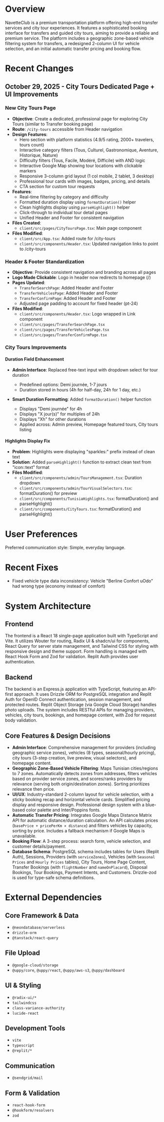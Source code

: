# Overview
NavetteClub is a premium transportation platform offering high-end transfer services and city tour experiences. It features a sophisticated booking interface for transfers and guided city tours, aiming to provide a reliable and premium service. The platform includes a geographic zone-based vehicle filtering system for transfers, a redesigned 2-column UI for vehicle selection, and an initial automatic transfer pricing and booking flow.

# Recent Changes

## October 29, 2025 - City Tours Dedicated Page + UI Improvements

### New City Tours Page
- **Objective**: Create a dedicated, professional page for exploring City Tours (similar to Transfer booking page)
- **Route**: `/city-tours` accessible from Header navigation
- **Design Features**:
  - Hero section with platform statistics (4.9/5 rating, 2000+ travelers, tours count)
  - Interactive category filters (Tous, Culturel, Gastronomique, Aventure, Historique, Nature)
  - Difficulty filters (Tous, Facile, Modéré, Difficile) with AND logic
  - Interactive Google Map showing tour locations with clickable markers
  - Responsive 3-column grid layout (1 col mobile, 2 tablet, 3 desktop)
  - Professional tour cards with images, badges, pricing, and details
  - CTA section for custom tour requests
- **Features**:
  - Real-time filtering by category and difficulty
  - Formatted duration display using `formatDuration()` helper
  - Clean highlights display using `parseHighlight()` helper
  - Click-through to individual tour detail pages
  - Unified Header and Footer for consistent navigation
- **Files Created**:
  - `client/src/pages/CityToursPage.tsx`: Main page component
- **Files Modified**:
  - `client/src/App.tsx`: Added route for /city-tours
  - `client/src/components/Header.tsx`: Updated navigation links to point to /city-tours

### Header & Footer Standardization
- **Objective**: Provide consistent navigation and branding across all pages
- **Logo Made Clickable**: Logo in header now redirects to homepage (/)
- **Pages Updated**:
  - `TransferSearchPage`: Added Header and Footer
  - `TransferVehiclesPage`: Added Header and Footer
  - `TransferConfirmPage`: Added Header and Footer
  - Adjusted page padding to account for fixed header (pt-24)
- **Files Modified**:
  - `client/src/components/Header.tsx`: Logo wrapped in Link component
  - `client/src/pages/TransferSearchPage.tsx`
  - `client/src/pages/TransferVehiclesPage.tsx`
  - `client/src/pages/TransferConfirmPage.tsx`

### City Tours Improvements

#### Duration Field Enhancement
- **Admin Interface**: Replaced free-text input with dropdown select for tour duration
  - Predefined options: Demi journée, 1-7 jours
  - Duration stored in hours (4h for half-day, 24h for 1 day, etc.)
  
- **Smart Duration Formatting**: Added `formatDuration()` helper function
  - Displays "Demi journée" for 4h
  - Displays "X jour(s)" for multiples of 24h
  - Displays "Xh" for other durations
  - Applied across: Admin preview, Homepage featured tours, City tours listing

#### Highlights Display Fix
- **Problem**: Highlights were displaying "sparkles:" prefix instead of clean text
- **Solution**: Added `parseHighlight()` function to extract clean text from "icon::text" format
- **Files Modified**:
  - `client/src/components/admin/ToursManagement.tsx`: Duration dropdown
  - `client/src/components/admin/TourVisualSelectors.tsx`: formatDuration() for preview
  - `client/src/components/TunisiaHighlights.tsx`: formatDuration() and parseHighlight()
  - `client/src/components/CityTours.tsx`: formatDuration() and parseHighlight()

# User Preferences
Preferred communication style: Simple, everyday language.

# Recent Fixes
- Fixed vehicle type data inconsistency: Vehicle "Berline Confort uOdo" had wrong type (economy instead of comfort)

# System Architecture

## Frontend
The frontend is a React 18 single-page application built with TypeScript and Vite. It utilizes Wouter for routing, Radix UI & shadcn/ui for components, React Query for server state management, and Tailwind CSS for styling with responsive design and theme support. Form handling is managed with React Hook Form and Zod for validation. Replit Auth provides user authentication.

## Backend
The backend is an Express.js application with TypeScript, featuring an API-first approach. It uses Drizzle ORM for PostgreSQL integration and Replit Auth for OpenID Connect authentication, session management, and protected routes. Replit Object Storage (via Google Cloud Storage) handles photo uploads. The system includes RESTful APIs for managing providers, vehicles, city tours, bookings, and homepage content, with Zod for request body validation.

## Core Features & Design Decisions
- **Admin Interface**: Comprehensive management for providers (including geographic service zones), vehicles (8 types, seasonal/hourly pricing), city tours (3-step creation, live preview, visual selectors), and homepage content.
- **Geographic Zone-Based Vehicle Filtering**: Maps Tunisian cities/regions to 7 zones. Automatically detects zones from addresses, filters vehicles based on provider service zones, and scores/ranks providers by relevance (serving both origin/destination zones). Sorting prioritizes relevance then price.
- **UI/UX**: Industry-standard 2-column layout for vehicle selection, with a sticky booking recap and horizontal vehicle cards. Simplified pricing display and responsive design. Professional design system with a blue-based color palette and Inter/Poppins fonts.
- **Automatic Transfer Pricing**: Integrates Google Maps Distance Matrix API for automatic distance/duration calculation. An API calculates prices (`basePrice + pricePerKm × distance`) and filters vehicles by capacity, sorting by price. Includes a fallback mechanism if Google Maps is unavailable.
- **Booking Flow**: A 3-step process: search form, vehicle selection, and customer details/payment.
- **Database Schema**: PostgreSQL schema includes tables for Users (Replit Auth), Sessions, Providers (with `serviceZones`), Vehicles (with `Seasonal Prices` and `Hourly Prices` tables), City Tours, Home Page Content, Transfer Bookings (with `flightNumber` and `nameOnPlacard`), Disposal Bookings, Tour Bookings, Payment Intents, and Customers. Drizzle-zod is used for type-safe schema definitions.

# External Dependencies

## Core Framework & Data
- `@neondatabase/serverless`
- `drizzle-orm`
- `@tanstack/react-query`

## File Upload
- `@google-cloud/storage`
- `@uppy/core`, `@uppy/react`, `@uppy/aws-s3`, `@uppy/dashboard`

## UI & Styling
- `@radix-ui/*`
- `tailwindcss`
- `class-variance-authority`
- `lucide-react`

## Development Tools
- `vite`
- `typescript`
- `@replit/*`

## Communication
- `@sendgrid/mail`

## Form & Validation
- `react-hook-form`
- `@hookform/resolvers`
- `zod`